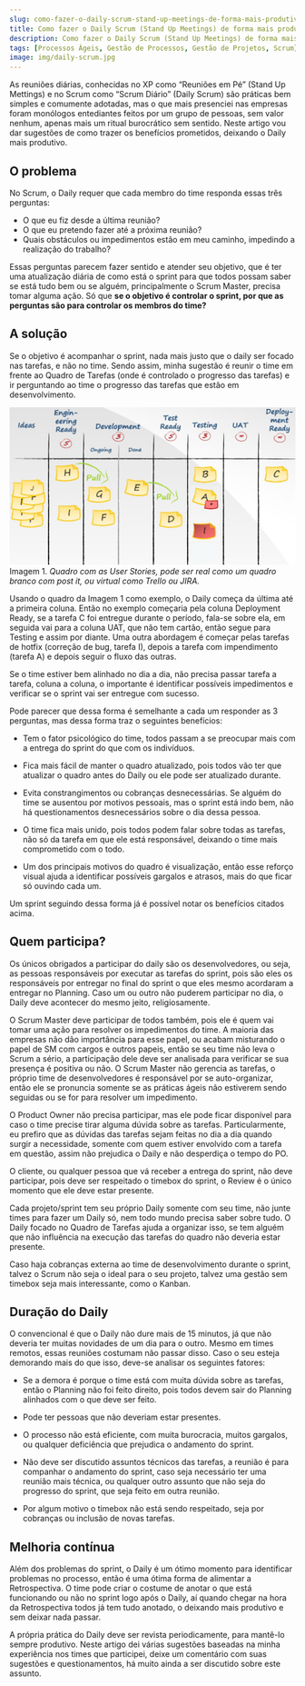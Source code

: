 ```yaml
---
slug: como-fazer-o-daily-scrum-stand-up-meetings-de-forma-mais-produtiva
title: Como fazer o Daily Scrum (Stand Up Meetings) de forma mais produtiva
description: Como fazer o Daily Scrum (Stand Up Meetings) de forma mais produtiva
tags: [Processos Ágeis, Gestão de Processos, Gestão de Projetos, Scrum]
image: img/daily-scrum.jpg
---
```


As reuniões diárias, conhecidas no XP como “Reuniões em Pé” (Stand Up Mettings) e no Scrum como “Scrum Diário” (Daily Scrum) são práticas bem simples e comumente adotadas, mas o que mais presenciei nas empresas foram monólogos entediantes feitos por um grupo de pessoas, sem valor nenhum, apenas mais um ritual burocrático sem sentido. Neste artigo vou dar sugestões de como trazer os benefícios prometidos, deixando o Daily mais produtivo.

<!--truncate-->

## O problema

No Scrum, o Daily requer que cada membro do time responda essas três perguntas:

- O que eu fiz desde a última reunião?
- O que eu pretendo fazer até a próxima reunião?
- Quais obstáculos ou impedimentos estão em meu caminho, impedindo a realização do trabalho?

Essas perguntas parecem fazer sentido e atender seu objetivo, que é ter uma atualização diária de como está o sprint para que todos possam saber se está tudo bem ou se alguém, principalmente o Scrum Master, precisa tomar alguma ação. Só que **se o objetivo é controlar o sprint, por que as perguntas são para controlar os membros do time?**

## A solução

Se o objetivo é acompanhar o sprint, nada mais justo que o daily ser focado nas tarefas, e não no time. Sendo assim, minha sugestão é reunir o time em frente ao Quadro de Tarefas (onde é controlado o progresso das tarefas) e ir perguntando ao time o progresso das tarefas que estão em desenvolvimento.

![Quadro de Tarefas](../static/img/kanban-board-example-1024x563.jpg)
Imagem 1. *Quadro com as User Stories, pode ser real como um quadro branco com post it, ou virtual como Trello ou JIRA.*


Usando o quadro da Imagem 1 como exemplo, o Daily começa da última até a primeira coluna. Então no exemplo começaria pela coluna Deployment Ready, se a tarefa C foi entregue durante o período, fala-se sobre ela, em seguida vai para a coluna UAT, que não tem cartão, então segue para Testing e assim por diante. Uma outra abordagem é começar pelas tarefas de hotfix (correção de bug, tarefa I), depois a tarefa com impendimento (tarefa A) e depois seguir o fluxo das outras.

Se o time estiver bem alinhado no dia a dia, não precisa passar tarefa a tarefa, coluna a coluna, o importante é identificar possíveis impedimentos e verificar se o sprint vai ser entregue com sucesso.

Pode parecer que dessa forma é semelhante a cada um responder as 3 perguntas, mas dessa forma traz o seguintes benefícios:

- Tem o fator psicológico do time, todos passam a se preocupar mais com a entrega do sprint do que com os indivíduos.
  
- Fica mais fácil de manter o quadro atualizado, pois todos vão ter que atualizar o quadro antes do Daily ou ele pode ser atualizado durante.

- Evita constrangimentos ou cobranças desnecessárias. Se alguém do time se ausentou por motivos pessoais, mas o sprint está indo bem, não há questionamentos desnecessários sobre o dia dessa pessoa.

- O time fica mais unido, pois todos podem falar sobre todas as tarefas, não só da tarefa em que ele está responsável, deixando o time mais comprometido com o todo.

- Um dos principais motivos do quadro é visualização, então esse reforço visual ajuda a identificar possíveis gargalos e atrasos, mais do que ficar só ouvindo cada um.

Um sprint seguindo dessa forma já é possível notar os benefícios citados acima.

## Quem participa?

Os únicos obrigados a participar do daily são os desenvolvedores, ou seja, as pessoas responsáveis por executar as tarefas do sprint, pois são eles os responsáveis por entregar no final do sprint o que eles mesmo acordaram a entregar no Planning. Caso um ou outro não puderem participar no dia, o Daily deve acontecer do mesmo jeito, religiosamente.

O Scrum Master deve participar de todos também, pois ele é quem vai tomar uma ação para resolver os impedimentos do time. A maioria das empresas não dão importância para esse papel, ou acabam misturando o papel de SM com cargos e outros papeis, então se seu time não leva o Scrum a sério, a participação dele deve ser analisada para verificar se sua presença é positiva ou não. O Scrum Master não gerencia as tarefas, o próprio time de desenvolvedores é responsável por se auto-organizar, então ele se pronuncia somente se as práticas ágeis não estiverem sendo seguidas ou se for para resolver um impedimento.

O Product Owner não precisa participar, mas ele pode ficar disponível para caso o time precise tirar alguma dúvida sobre as tarefas. Particularmente, eu prefiro que as dúvidas das tarefas sejam feitas no dia a dia quando surgir a necessidade, somente com quem estiver envolvido com a tarefa em questão, assim não prejudica o Daily e não desperdiça o tempo do PO.

O cliente, ou qualquer pessoa que vá receber a entrega do sprint, não deve participar, pois deve ser respeitado o timebox do sprint, o Review é o único momento que ele deve estar presente.

Cada projeto/sprint tem seu próprio Daily somente com seu time, não junte times para fazer um Daily só, nem todo mundo precisa saber sobre tudo. O Daily focado no Quadro de Tarefas ajuda a organizar isso, se tem alguém que não influência na execução das tarefas do quadro não deveria estar presente.

Caso haja cobranças externa ao time de desenvolvimento durante o sprint, talvez o Scrum não seja o ideal para o seu projeto, talvez uma gestão sem timebox seja mais interessante, como o Kanban.

## Duração do Daily

O convencional é que o Daily não dure mais de 15 minutos, já que não deveria ter muitas novidades de um dia para o outro. Mesmo em times remotos, essas reuniões costumam não passar disso. Caso o seu esteja demorando mais do que isso, deve-se analisar os seguintes fatores:

- Se a demora é porque o time está com muita dúvida sobre as tarefas, então o Planning não foi feito direito, pois todos devem sair do Planning alinhados com o que deve ser feito.

- Pode ter pessoas que não deveriam estar presentes.

- O processo não está eficiente, com muita burocracia, muitos gargalos, ou qualquer deficiência que prejudica o andamento do sprint.

- Não deve ser discutido assuntos técnicos das tarefas, a reunião é para companhar o andamento do sprint, caso seja necessário ter uma reunião mais técnica, ou qualquer outro assunto que não seja do progresso do sprint, que seja feito em outra reunião.

- Por algum motivo o timebox não está sendo respeitado, seja por cobranças ou inclusão de novas tarefas.

## Melhoria contínua

Além dos problemas do sprint, o Daily é um ótimo momento para identificar problemas no processo, então é uma ótima forma de alimentar a Retrospectiva. O time pode criar o costume de anotar o que está funcionando ou não no sprint logo após o Daily, aí quando chegar na hora da Retrospectiva todos já tem tudo anotado, o deixando mais produtivo e sem deixar nada passar.

A própria prática do Daily deve ser revista periodicamente, para mantê-lo sempre produtivo. Neste artigo dei várias sugestões baseadas na minha experiência nos times que participei, deixe um comentário com suas sugestões e questionamentos, há muito ainda a ser discutido sobre este assunto.
